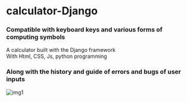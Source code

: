 
# calculator-Django  
### Compatible with keyboard keys and various forms of computing symbols
A calculator built with the Django framework  
With Html, CSS, Js, python programming
### Along with the history and guide of errors and bugs of user inputs  
  
![img1](https://i.ibb.co/6mg45j7/Screenshot-2023-06-11-172128.png)
